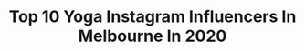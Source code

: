 ---
title: Top 10 Yoga Instagram Influencers In Melbourne In 2020
description: >-
  Find top yoga Instagram influencers in Melbourne in 2020. Most popular hashtags: #yoga #melbourne #yogamelbourne #australia.
platform: Instagram
profiles:
  - username: "naomi.e.yoga"
    fullname: >-
      
    location: "Australia"
    followers: 16454
    engagement: 508
    commentsToLikes: 0.032257
    avatar: "https://scontent-amt2-1.cdninstagram.com/v/t51.2885-19/s320x320/74609538_457263458265747_4555262225605984256_n.jpg?_nc_ht=scontent-amt2-1.cdninstagram.com&_nc_ohc=WmHD5Nj2nPMAX8z3u1k&oh=f9c24d505f04b47664444a023386d653&oe=5EB8ED0E"
    verified: false
    hashtags: "#female, #loveyourskin, #aerialhammock, #puppylove"
  - username: "miguel_hand_balance"
    fullname: >-
      Miguel Sant'ana
    location: "Australia"
    followers: 102366
    engagement: 235
    commentsToLikes: 0.016433
    avatar: "https://scontent-ams4-1.cdninstagram.com/v/t51.2885-19/s320x320/69429637_2679240525441893_6101109582086537216_n.jpg?_nc_ht=scontent-ams4-1.cdninstagram.com&_nc_ohc=ljVVvG9qGg0AX_y4Ttb&oh=461cfa2eea4569a7d2c86be6707d30fd&oe=5EB9ADEC"
    verified: false
    hashtags: "#workout, #hkyoga, #armbalance, #inversions"
  - username: "duncanyoga"
    fullname: >-
      Duncan Parviainen
    location: "Australia"
    followers: 8802
    engagement: 413
    commentsToLikes: 0.117640
    avatar: "https://scontent-amt2-1.cdninstagram.com/v/t51.2885-19/s320x320/52624241_802221363473514_5837329363829260288_n.jpg?_nc_ht=scontent-amt2-1.cdninstagram.com&_nc_ohc=AMD02AIytgcAX_PeQd2&oh=c5bd9247d9e33659edf8b2f07e015a6f&oe=5EB2DFF6"
    verified: false
    hashtags: "#yoga, #300ytt, #handstand, #handbalance"
  - username: "_stuart_wilson"
    fullname: >-
      Stuart Wilson 🏴󠁧󠁢󠁳󠁣󠁴󠁿
    location: "Australia"
    followers: 9954
    engagement: 594
    commentsToLikes: 0.183272
    avatar: "https://scontent-ams4-1.cdninstagram.com/v/t51.2885-19/s320x320/53593537_1581259088674816_6484508543662686208_n.jpg?_nc_ht=scontent-ams4-1.cdninstagram.com&_nc_ohc=5Q5akan7RK0AX-OuyCt&oh=6bbec03e82906b0555924271588b83de&oe=5EB840C5"
    verified: false
    hashtags: "#classpasscrew, #meditation, #floatationtherapy, #recovery"
  - username: "coach.ericchung"
    fullname: >-
      Eric Chung
    location: "Australia"
    followers: 7090
    engagement: 679
    commentsToLikes: 0.047448
    avatar: "https://scontent-ams4-1.cdninstagram.com/v/t51.2885-19/s320x320/49858623_1964627440510155_7436519097434636288_n.jpg?_nc_ht=scontent-ams4-1.cdninstagram.com&_nc_ohc=Y_N3GB524mwAX-hmEQQ&oh=ec61513b328719b2c7cbf685c84e82eb&oe=5E934AFE"
    verified: false
    hashtags: "#holdandscreenshotbecauseitsfromavideo, #controlledstrengthmethod, #holdnotscreenshot, #handstandfebruary"
  - username: "elleray_"
    fullname: >-
      Elle Ray 🦋💙
    location: "Australia"
    followers: 32663
    engagement: 301
    commentsToLikes: 0.167364
    avatar: "https://scontent-ams4-1.cdninstagram.com/v/t51.2885-19/s320x320/69652607_898235910547501_891949662385209344_n.jpg?_nc_ht=scontent-ams4-1.cdninstagram.com&_nc_ohc=be55vnmV1l0AX-fSt_g&oh=4e9788779d58d30a1ecbaa76c48e036a&oe=5EB993BA"
    verified: false
    hashtags: "#beautyinfluencer, #isoinspo, #melbournestylist, #cocacola"
  - username: "vic.emperatriz"
    fullname: >-
      Vic
    location: "Australia"
    followers: 14328
    engagement: 789
    commentsToLikes: 0.324300
    avatar: "https://scontent-atl3-1.cdninstagram.com/v/t51.2885-19/s320x320/83556657_200975721280175_3152051145342451712_n.jpg?_nc_ht=scontent-atl3-1.cdninstagram.com&_nc_ohc=oCDNf82NhHIAX9y0vrZ&oh=37412e24d0530a4c91a2d60079869894&oe=5EBC5164"
    verified: false
    hashtags: "#uniqlo, #pinkclaymask, #workouts, #yoga"
  - username: "currentlylovingblog"
    fullname: >-
      Kenzie ⚡️ Digital MGMT ⚡️ PT
    location: "Australia"
    followers: 16186
    engagement: 64
    commentsToLikes: 0.329219
    avatar: "https://scontent-lhr8-1.cdninstagram.com/v/t51.2885-19/s320x320/54732177_856563738030398_3630350269771939840_n.jpg?_nc_ht=scontent-lhr8-1.cdninstagram.com&_nc_ohc=oycb2b17OpEAX--SqQU&oh=cec19e30b2569dff9820a1ee9cb74dd9&oe=5EB9B48D"
    verified: false
    hashtags: "#therealrawexperience, #selfisolation, #classpassausnz, #marathontraining"
  - username: "eliana_jordan"
    fullname: >-
      Eliana Jordan
    location: "Australia"
    followers: 30012
    engagement: 217
    commentsToLikes: 0.084383
    avatar: "https://scontent-lhr8-1.cdninstagram.com/v/t51.2885-19/s320x320/82311532_139914487014648_4519455607245242368_n.jpg?_nc_ht=scontent-lhr8-1.cdninstagram.com&_nc_ohc=5Gkfqx3SqlYAX_1Yaer&oh=c84844f84dd70ca6f549ba43bdc12f8e&oe=5EB985AD"
    verified: false
    hashtags: "#byron, #pyramids, #coral, #scubagirl"
  - username: "minhly.model"
    fullname: >-
      𝕄𝕚𝕟𝕙-𝕃𝕪
    location: "Australia"
    followers: 24507
    engagement: 306
    commentsToLikes: 0.036615
    avatar: "https://scontent-lhr8-1.cdninstagram.com/v/t51.2885-19/s320x320/85187366_199238764521448_8398544960890077184_n.jpg?_nc_ht=scontent-lhr8-1.cdninstagram.com&_nc_ohc=Am5A-3j9GlsAX_Aw6Ow&oh=274894c95132f7cfe267c82e0d4a0518&oe=5EBAE611"
    verified: false
    hashtags: "#treeportrait, #portraitworld, #seaweedfield, #monochrome"
---